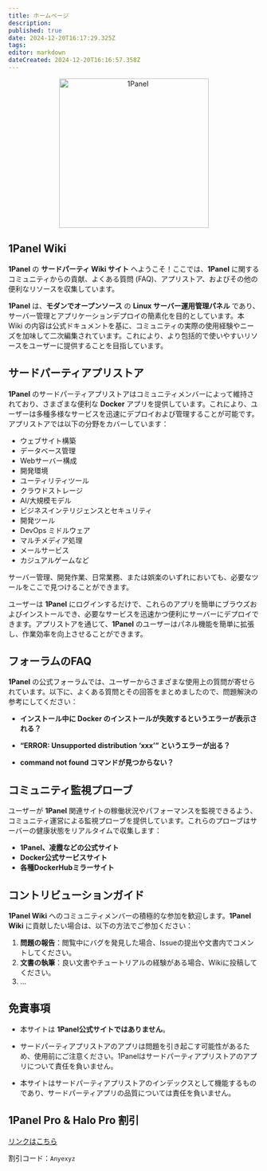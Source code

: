 ```yaml
---
title: ホームページ
description: 
published: true
date: 2024-12-20T16:17:29.325Z
tags: 
editor: markdown
dateCreated: 2024-12-20T16:16:57.358Z
---
```


<p align="center">
    <a href="https://1panel.hk">
        <img src="http://1panel.oss-cn-hangzhou.aliyuncs.com/img/1panel-logo.png" alt="1Panel" width="300" />
    </a>
</p>

## 1Panel Wiki

**1Panel** の **サードパーティ Wiki サイト** へようこそ！ここでは、**1Panel** に関するコミュニティからの貢献、よくある質問 (FAQ)、アプリストア、およびその他の便利なリソースを収集しています。

**1Panel** は、**モダンでオープンソース** の **Linux サーバー運用管理パネル** であり、サーバー管理とアプリケーションデプロイの簡素化を目的としています。本 Wiki の内容は公式ドキュメントを基に、コミュニティの実際の使用経験やニーズを加味して二次編集されています。これにより、より包括的で使いやすいリソースをユーザーに提供することを目指しています。

## サードパーティアプリストア

**1Panel** のサードパーティアプリストアはコミュニティメンバーによって維持されており、さまざまな便利な **Docker** アプリを提供しています。これにより、ユーザーは多種多様なサービスを迅速にデプロイおよび管理することが可能です。アプリストアでは以下の分野をカバーしています：

- ウェブサイト構築
- データベース管理
- Webサーバー構成
- 開発環境
- ユーティリティツール
- クラウドストレージ
- AI/大規模モデル
- ビジネスインテリジェンスとセキュリティ
- 開発ツール
- DevOps ミドルウェア
- マルチメディア処理
- メールサービス
- カジュアルゲームなど

サーバー管理、開発作業、日常業務、または娯楽のいずれにおいても、必要なツールをここで見つけることができます。

ユーザーは **1Panel** にログインするだけで、これらのアプリを簡単にブラウズおよびインストールでき、必要なサービスを迅速かつ便利にサーバーにデプロイできます。アプリストアを通じて、**1Panel** のユーザーはパネル機能を簡単に拡張し、作業効率を向上させることができます。

## フォーラムのFAQ

**1Panel** の公式フォーラムでは、ユーザーからさまざまな使用上の質問が寄せられています。以下に、よくある質問とその回答をまとめましたので、問題解決の参考にしてください：

- **インストール中に Docker のインストールが失敗するというエラーが表示される？**

- **“ERROR: Unsupported distribution ‘xxx’” というエラーが出る？**

- **command not found コマンドが見つからない？**

## コミュニティ監視プローブ

ユーザーが **1Panel** 関連サイトの稼働状況やパフォーマンスを監視できるよう、コミュニティ運営による監視プローブを提供しています。これらのプローブはサーバーの健康状態をリアルタイムで収集します：

- **1Panel、凌霞などの公式サイト**
- **Docker公式サービスサイト**
- **各種DockerHubミラーサイト**

## コントリビューションガイド

**1Panel Wiki** へのコミュニティメンバーの積極的な参加を歓迎します。**1Panel Wiki** に貢献したい場合は、以下の方法でご参加ください：

1. **問題の報告**：閲覧中にバグを発見した場合、Issueの提出や文書内でコメントしてください。
2. **文書の執筆**：良い文書やチュートリアルの経験がある場合、Wikiに投稿してください。
3. ...

## 免責事項

- 本サイトは **1Panel公式サイトではありません**。

- サードパーティアプリストアのアプリは問題を引き起こす可能性があるため、使用前にご注意ください。1Panelはサードパーティアプリストアのアプリについて責任を負いません。

- 本サイトはサードパーティアプリストアのインデックスとして機能するものであり、サードパーティアプリの品質については責任を負いません。

## 1Panel Pro & Halo Pro 割引

[リンクはこちら](https://www.lxware.cn/?code=Anyexyz)

割引コード：`Anyexyz`